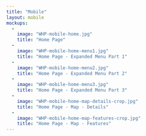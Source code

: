 ```yaml
---
title: "Mobile"
layout: mobile
mockups:
  -
    image: "WHP-mobile-home.jpg"
    title: "Home Page"
  -
    image: "WHP-mobile-home-menu1.jpg"
    title: "Home Page - Expanded Menu Part 1"
  -
    image: "WHP-mobile-home-menu2.jpg"
    title: "Home Page - Expanded Menu Part 2"
  -
    image: "WHP-mobile-home-menu3.jpg"
    title: "Home Page - Expanded Menu Part 3"
  -
    image: "WHP-mobile-home-map-details-crop.jpg"
    title: "Home Page - Map - Details"
  -
    image: "WHP-mobile-home-map-features-crop.jpg"
    title: "Home Page - Map - Features"
---
```

